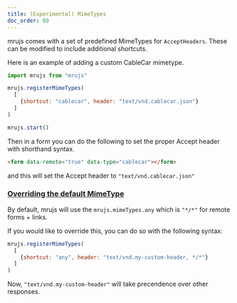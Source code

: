 ```yaml
---
title: (Experimental) MimeTypes
doc_order: 80
---
```


mrujs comes with a set of predefined MimeTypes for `AcceptHeaders`.
These can be modified to include additional shortcuts.

Here is an example of adding a custom CableCar mimetype.

```js
import mrujs from "mrujs"

mrujs.registerMimeTypes(
  [
    {shortcut: "cablecar", header: "text/vnd.cablecar.json"}
  ]
)

mrujs.start()
```

Then in a form you can do the following to set the proper Accept header
with shorthand syntax.

```html
<form data-remote="true" data-type="cablecar"></form>
```

and this will set the Accept header to `"text/vnd.cablecar.json"`

### [Overriding the default MimeType](#overriding-the-default-mimetype)

By default, mrujs will use the `mrujs.mimeTypes.any` which is `"*/*"`
for remote forms + links.

If you would like to override this, you can do so with the following
syntax:

```js
mrujs.registerMimeTypes(
  [
    {shortcut: "any", header: "text/vnd.my-custom-header, */*"}
  ]
)
```

Now, `"text/vnd.my-custom-header"` will take precendence over other
responses.

